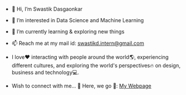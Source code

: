 - 👋 Hi, I’m Swastik Dasgaonkar
- 👀 I’m interested in Data Science and Machine Learning
- 🌱 I’m currently learning & exploring new things
- 📫 Reach me at my mail id: swastikd.intern@gmail.com 
- I love❤️ interacting with people around the world🌎, experiencing different cultures, and exploring the world's perspectives🔥 on design, business and technology💻.

- Wish to connect with me... 🤟 Here, we go 🚀: [My Webpage](https://srdasg.w3spaces.com/)
<!---
srdasg/srdasg is a ✨ special ✨ repository because its `README.md` (this file) appears on your GitHub profile.
You can click the Preview link to take a look at your changes.
--->
